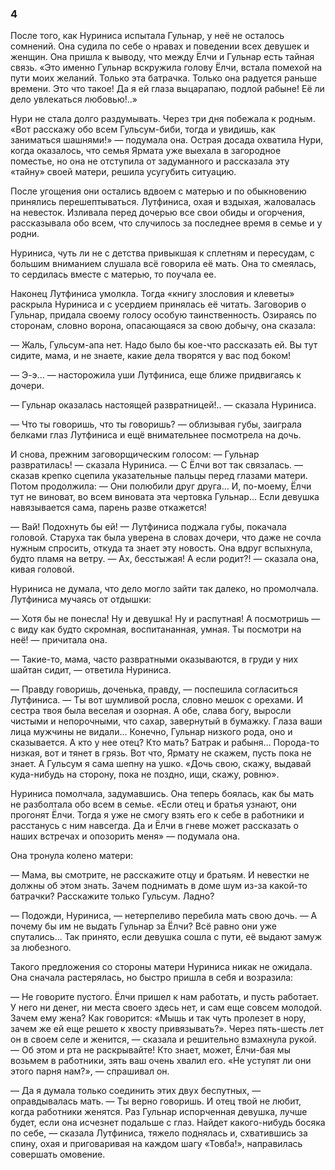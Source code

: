 ### 4

После того, как Нуриниса испытала Гульнар, у неё не осталось сомнений.
Она судила по себе о нравах и поведении всех девушек и женщин.
Она пришла к выводу, что между Ёлчи и Гульнар есть тайная связь.
«Это именно Гульнар вскружила голову Ёлчи, встала помехой на пути моих желаний.
Только эта батрачка.
Только она радуется раньше времени.
Это что такое!
Да я ей глаза выцарапаю, подлой рабыне!
Её ли дело увлекаться любовью!..»

Нури не стала долго раздумывать.
Через три дня побежала к родным.
«Вот расскажу обо всем Гульсум-биби, тогда и увидишь, как заниматься шашнями!» — подумала она.
Острая досада охватила Нури, когда оказалось, что семья Ярмата уже выехала в загородное поместье, но она не отступила от задуманного и рассказала эту «тайну» своей матери, решила усугубить ситуацию.

После угощения они остались вдвоем с матерью и по обыкновению принялись перешептываться.
Лутфиниса, охая и вздыхая, жаловалась на невесток.
Изливала перед дочерью все свои обиды и огорчения, рассказывала обо всем, что случилось за последнее время в семье и у родни.

Нуриниса, чуть ли не с детства привыкшая к сплетням и пересудам, с большим вниманием слушала всё говорила её мать.
Она то смеялась, то сердилась вместе с матерью, то поучала ее.

Наконец Лутфиниса умолкла.
Тогда «книгу злословия и клеветы» раскрыла Нуриниса и с усердием принялась её читать.
Заговорив о Гульнар, придала своему голосу особую таинственность.
Озираясь по сторонам, словно ворона, опасающаяся за свою добычу, она сказала:

— Жаль, Гульсум-апа нет.
Надо было бы кое-что рассказать ей.
Вы тут сидите, мама, и не знаете, какие дела творятся у вас под боком!

— Э-э... — насторожила уши Лутфиниса, еще ближе придвигаясь к дочери.

— Гульнар оказалась настоящей развратницей!.. — сказала Нуриниса.

— Что ты говоришь, что ты говоришь? — облизывая губы, заиграла белками глаз Лутфиниса и ещё внимательнее посмотрела на дочь.

И снова, прежним заговорщическим голосом:
— Гульнар развратилась! — сказала Нуриниса.
— С Ёлчи вот так связалась. — сказав крепко сцепила указательные пальцы перед глазами матери.
Потом продолжила:
— Они полюбили друг друга…
И, по-моему, Ёлчи тут не виноват, во всем виновата эта чертовка Гульнар...
Если девушка навязывается сама, парень разве откажется!


— Вай!
Подохнуть бы ей! — Лутфиниса поджала губы, покачала головой.
Старуха так была уверена в словах дочери, что даже не сочла нужным спросить, откуда та знает эту новость.
Она вдруг вспыхнула, будто пламя на ветру.
— Ах, бесстыжая!
А если родит?! — сказала она, кивая головой.

Нуриниса не думала, что дело могло зайти так далеко, но промолчала.
Лутфиниса мучаясь от отдышки:

— Хотя бы не понесла!
Ну и девушка!
Ну и распутная!
А посмотришь — с виду как будто скромная, воспитананная, умная.
Ты посмотри на неё! — причитала она.

— Такие-то, мама, часто развратными оказываются, в груди у них шайтан сидит, — ответила Нуриниса.

— Правду говоришь, доченька, правду, — поспешила согласиться Лутфиниса.
— Ты вот шумливой росла, словно мешок с орехами.
И сестра твоя была веселая и озорная.
А обе, слава богу, выросли чистыми и непорочными, что сахар, завернутый в бумажку.
Глаза ваши лица мужчины не видали…
Конечно, Гульнар низкого рода, оно и сказывается.
А кто у нее отец?
Кто мать?
Батрак и рабыня…
Порода-то низкая, вот и тянет в грязь.
Вот что, Ярмату не скажем, пусть пока не знает.
А Гульсум я сама шепну на ушко.
«Дочь свою, скажу, выдавай куда-нибудь на сторону, пока не поздно, ищи, скажу, ровню».

Нуриниса помолчала, задумавшись.
Она теперь боялась, как бы мать не разболтала обо всем в семье.
«Если отец и братья узнают, они прогонят Ёлчи.
Тогда я уже не смогу взять его к себе в работники и расстанусь с ним навсегда.
Да и Ёлчи в гневе может рассказать о наших встречах и опозорить меня» — подумала она.

Она тронула колено матери:

— Мама, вы смотрите, не расскажите отцу и братьям.
И невестки не должны об этом знать.
Зачем поднимать в доме шум из-за какой-то батрачки?
Расскажите только Гульсум.
Ладно?

— Подожди, Нуриниса, — нетерпеливо перебила мать свою дочь.
— А почему бы им не выдать Гульнар за Ёлчи?
Всё равно они уже спутались...
Так принято, если девушка сошла с пути, её выдают замуж за любезного.

Такого предложения со стороны матери Нуриниса никак не ожидала.
Она сначала растерялась, но быстро пришла в себя и возразила:

— Не говорите пустого.
Ёлчи пришел к нам работать, и пусть работает.
У него ни денег, ни места своего здесь нет, и сам еще совсем молодой.
Зачем ему жена?
Как говорится:
«Мышь и так чуть пролезет в нору, зачем же ей еще решето к хвосту привязывать?».
Через пять-шесть лет он в своем селе и женится, — сказала и решительно взмахнула рукой.
— Об этом и рта не раскрывайте!
Кто знает, может, Ёлчи-бая мы возьмем в работники, зять ваш очень хвалил его.
«Не уступят ли они этого парня нам?», — спрашивал он.

— Да я думала только соединить этих двух беспутных, — оправдывалась мать.
— Ты верно говоришь.
И отец твой не любит, когда работники женятся.
Раз Гульнар испорченная девушка, лучше будет, если она исчезнет подальше с глаз.
Найдет какого-нибудь босяка по себе, — сказала Лутфиниса, тяжело поднялась и, схватившись за спину, охая и приговаривая на каждом шагу «Товба!», направилась совершать омовение.
